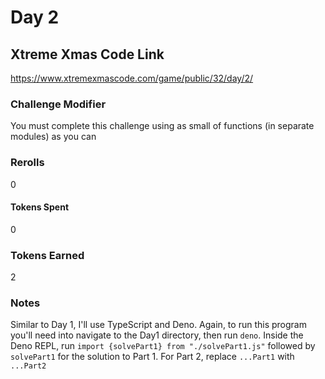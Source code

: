 # Day 2

## Xtreme Xmas Code Link

https://www.xtremexmascode.com/game/public/32/day/2/

### Challenge Modifier

You must complete this challenge using as small of functions (in separate modules) as you can

### Rerolls

0

#### Tokens Spent

0

### Tokens Earned

2

### Notes

Similar to Day 1, I'll use TypeScript and Deno. Again, to run this program you'll need into navigate to the Day1 directory, then run `deno`. Inside the Deno REPL, run `import {solvePart1} from "./solvePart1.js"` followed by `solvePart1` for the solution to Part 1. For Part 2, replace `...Part1` with `...Part2`
